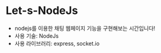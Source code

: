 # Let-s-NodeJs
* nodejs를 이용한 채팅 웹페이지 기능을 구현해보는 시간입니다!
* 사용 기술: NodeJs
* 사용 라이브러리: express, socket.io

